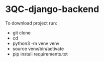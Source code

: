 # 3QC-django-backend

To download project run:
- git clone <repo>
- cd <repo>
- python3 -m venv venv
- source venv/bin/activate
- pip install requirements.txt
